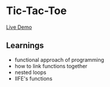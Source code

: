 # Tic-Tac-Toe
[Live Demo](https://krishnasinghmahar.github.io/Tic-Tac-Toe/)

## Learnings
- functional approach of programming
- how to link functions together
- nested loops
- IIFE's functions

